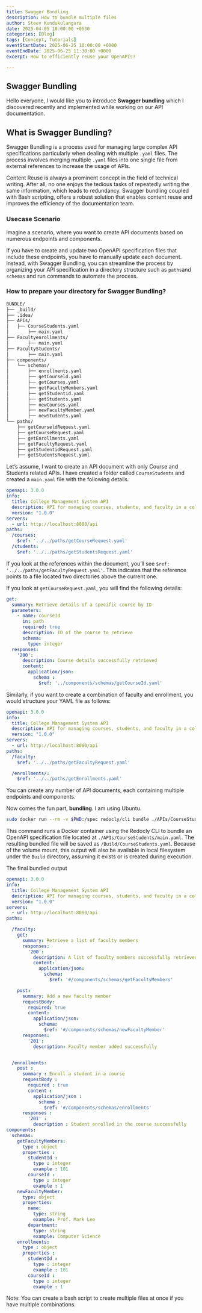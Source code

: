 ```yaml
---
title: Swagger Bundling
description: How to bundle multiple files
author: Steev Kundukulangara
date: 2025-04-05 10:00:00 +0530
categories: [Blog]
tags: [Concept, Tutorials]
eventStartDate: 2025-06-25 10:00:00 +0000
eventEndDate: 2025-06-25 11:30:00 +0000
excerpt: How to efficiently reuse your OpenAPIs?

---
```



## **Swagger Bundling**

Hello everyone, I would like you to introduce **Swagger bundling** which I discovered recently and implemented while working on our API documentation.

## **What is Swagger Bundling?**

Swagger Bundling is a process used for managing large complex API specifications particularly when dealing with multiple `.yaml` files. The process involves merging multiple `.yaml` files into one single file from external references to increase the usage of APIs.

Content Reuse is always a prominent concept in the field of technical writing. After all, no one enjoys the tedious tasks of repeatedly writing the same information, which leads to redundancy. Swagger bundling coupled with Bash scripting, offers a robust solution that enables content reuse and improves the efficiency of the documentation team.

### **Usecase Scenario**

Imagine a scenario, where you want to create API documents based on numerous endpoints and components.

If you have to create and update two OpenAPI specification files that include these endpoints, you have to manually update each document. Instead, with Swagger Bundling, you can streamline the process by organizing your API specification in a directory structure such as `paths`and `schemas` and run commands to automate the process.

### How to prepare your directory for Swagger Bundling?

```bash
BUNDLE/
├── _build/
├── .idea/
├── APIs/
│   ├── CourseStudents.yaml
│       ├── main.yaml
├── Facultyenrollments/
│       ├── main.yaml
├── FacultyStudents/
│       ├── main.yaml
├── components/
│   └── schemas/
│       ├── enrollments.yaml
│       ├── getCourseld.yaml
│       ├── getCourses.yaml
│       ├── getFacultyMembers.yaml
│       ├── getStudentid.yaml
│       ├── getStudents.yaml
│       ├── newCourses.yaml
│       ├── newFacultyMember.yaml
│       ├── newStudents.yaml
└── paths/
    ├── getCourseldRequest.yaml
    ├── getCourseRequest.yaml
    ├── getEnrollments.yaml
    ├── getFacultyRequest.yaml
    ├── getStudentidRequest.yaml
    ├── getStudentsRequest.yaml
```

Let’s assume, I want to create an API document with only Course and Students related APIs. I have created a folder called `CourseStudents` and created a `main.yaml` file with the following details.

```yaml
openapi: 3.0.0
info:
  title: College Management System API
  description: API for managing courses, students, and faculty in a college management system.
  version: "1.0.0"
servers:
  - url: http://localhost:8080/api
paths:
  /courses:
    $ref: '../../paths/getCourseRequest.yaml'
  /students:
    $ref: '../../paths/getStudentsRequest.yaml'
```

If you look at the references within the document, you’ll see `$ref: '../../paths/getFacultyRequest.yaml'`. This indicates that the reference points to a file located two directories above the current one.

If you look at `getCourseRequest.yaml`, you will find the following details:

```yaml
get:
  summary: Retrieve details of a specific course by ID 
  parameters:
    - name: courseId 
      in: path 
      required: true 
      description: ID of the course to retrieve 
      schema: 
        type: integer 
  responses:
    '200':
      description: Course details successfully retrieved 
      content:
        application/json:
          schema :
            $ref: '../components/schemas/getCourseId.yaml'
```

Similarly, if you want to create a combination of faculty and enrollment, you would structure your YAML file as follows:

```yaml
openapi: 3.0.0
info:
  title: College Management System API
  description: API for managing courses, students, and faculty in a college management system.
  version: "1.0.0"
servers:
  - url: http://localhost:8080/api
paths:
  /faculty:
    $ref: '../../paths/getFacultyRequest.yaml'

  /enrollments/:
    $ref: '../../paths/getEnrollments.yaml'
```

You can create any number of API documents, each containing multiple endpoints and components.

Now comes the fun part, **bundling**. I am using Ubuntu.

```bash
sudo docker run --rm -v $PWD:/spec redocly/cli bundle ./APIs/CourseStudents/main.yaml --output /Build/CourseStudents.yaml
```

This command runs a Docker container using the Redocly CLI to bundle an OpenAPI specification file located at `./APIs/CourseStudents/main.yaml`. The resulting bundled file will be saved as `/Build/CourseStudents.yaml`. Because of the volume mount, this output will also be available in local filesystem under the `Build` directory, assuming it exists or is created during execution.

The final bundled output

```yaml
openapi: 3.0.0
info:
  title: College Management System API
  description: API for managing courses, students, and faculty in a college management system.
  version: "1.0.0"
servers:
  - url: http://localhost:8080/api
paths:

  /faculty:
    get:
      summary: Retrieve a list of faculty members
      responses:
        '200':
          description: A list of faculty members successfully retrieved
          content:
            application/json:
              schema:
                $ref: '#/components/schemas/getFacultyMembers'

    post:
      summary: Add a new faculty member
      requestBody:
        required: true
        content:
          application/json:
            schema:
              $ref: '#/components/schemas/newFacultyMember'
      responses:
        '201':
          description: Faculty member added successfully


  /enrollments:
    post :
      summary : Enroll a student in a course 
      requestBody :
        required : true 
        content :
          application/json :
            schema :
              $ref: '#/components/schemas/enrollments'
      responses :
        '201' :
          description : Student enrolled in the course successfully 
components:
  schemas:
    getFacultyMembers:
      type : object 
      properties :
        studentId :
          type : integer 
          example : 101 
        courseId :
          type : integer 
          example : 1 
    newFacultyMember:
      type: object
      properties:
        name:
          type: string
          example: Prof. Mark Lee
        department:
          type: string
          example: Computer Science
    enrollments: 
      type : object 
      properties :
        studentId :
          type : integer 
          example : 101 
        courseId :
          type : integer 
          example : 1
```

Note: You can create a bash script to create multiple files at once if you have multiple combinations.